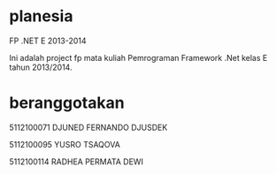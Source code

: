 planesia
========

FP .NET E 2013-2014

Ini adalah project fp mata kuliah Pemrograman Framework .Net kelas E tahun 2013/2014.

beranggotakan
=============
5112100071	DJUNED FERNANDO DJUSDEK

5112100095	YUSRO TSAQOVA

5112100114	RADHEA PERMATA DEWI

